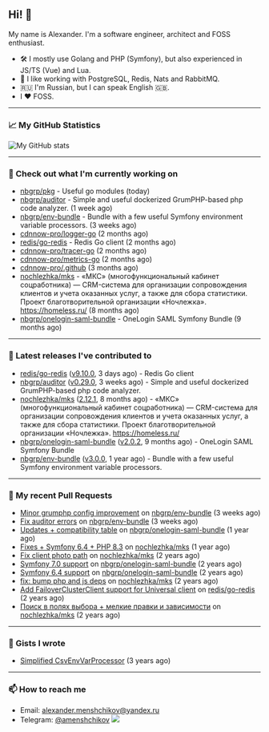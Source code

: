 ## Hi! 👋

My name is Alexander. I'm a software engineer, architect and FOSS enthusiast.

* 🛠 I mostly use Golang and PHP (Symfony), but also experienced in JS/TS (Vue) and Lua.
* 🧰 I like working with PostgreSQL, Redis, Nats and RabbitMQ.
* 🇷🇺 I'm Russian, but I can speak English 🇬🇧.
* I ♥ FOSS.

---

### 📈 My GitHub Statistics

![My GitHub stats](https://github-readme-stats.vercel.app/api?username=a-menshchikov&theme=calm&hide_title=true&include_all_commits=true&show_icons=true)

[comment]: &lt;> (![Top Langs]&#40;https://github-readme-stats.vercel.app/api/top-langs/?username=a-menshchikov&theme=calm&hide_title=true&layout=compact&count_private=true&include_all_commits=true&langs_count=6&#41;)

---

### 👷 Check out what I'm currently working on

- [nbgrp/pkg](https://github.com/nbgrp/pkg) - Useful go modules (today)
- [nbgrp/auditor](https://github.com/nbgrp/auditor) - Simple and useful dockerized GrumPHP-based php code analyzer. (1 week ago)
- [nbgrp/env-bundle](https://github.com/nbgrp/env-bundle) - Bundle with a few useful Symfony environment variable processors. (3 weeks ago)
- [cdnnow-pro/logger-go](https://github.com/cdnnow-pro/logger-go) (2 months ago)
- [redis/go-redis](https://github.com/redis/go-redis) - Redis Go client (2 months ago)
- [cdnnow-pro/tracer-go](https://github.com/cdnnow-pro/tracer-go) (2 months ago)
- [cdnnow-pro/metrics-go](https://github.com/cdnnow-pro/metrics-go) (2 months ago)
- [cdnnow-pro/.github](https://github.com/cdnnow-pro/.github) (3 months ago)
- [nochlezhka/mks](https://github.com/nochlezhka/mks) - «МКС» (многофункциональный кабинет соцработника) — CRM-система для организации сопровождения клиентов и учета оказанных услуг, а также для сбора статистики. Проект благотворительной организации «Ночлежка». https://homeless.ru/ (8 months ago)
- [nbgrp/onelogin-saml-bundle](https://github.com/nbgrp/onelogin-saml-bundle) - OneLogin SAML Symfony Bundle (9 months ago)

---

### 🔭 Latest releases I've contributed to

- [redis/go-redis](https://github.com/redis/go-redis) ([v9.10.0](https://github.com/redis/go-redis/releases/tag/v9.10.0), 3 days ago) - Redis Go client
- [nbgrp/auditor](https://github.com/nbgrp/auditor) ([v0.29.0](https://github.com/nbgrp/auditor/releases/tag/v0.29.0), 3 weeks ago) - Simple and useful dockerized GrumPHP-based php code analyzer.
- [nochlezhka/mks](https://github.com/nochlezhka/mks) ([2.12.1](https://github.com/nochlezhka/mks/releases/tag/2.12.1), 8 months ago) - «МКС» (многофункциональный кабинет соцработника) — CRM-система для организации сопровождения клиентов и учета оказанных услуг, а также для сбора статистики. Проект благотворительной организации «Ночлежка». https://homeless.ru/
- [nbgrp/onelogin-saml-bundle](https://github.com/nbgrp/onelogin-saml-bundle) ([v2.0.2](https://github.com/nbgrp/onelogin-saml-bundle/releases/tag/v2.0.2), 9 months ago) - OneLogin SAML Symfony Bundle
- [nbgrp/env-bundle](https://github.com/nbgrp/env-bundle) ([v3.0.0](https://github.com/nbgrp/env-bundle/releases/tag/v3.0.0), 1 year ago) - Bundle with a few useful Symfony environment variable processors.

---

### 🔨 My recent Pull Requests

- [Minor grumphp config improvement](https://github.com/nbgrp/env-bundle/pull/17) on [nbgrp/env-bundle](https://github.com/nbgrp/env-bundle) (3 weeks ago)
- [Fix auditor errors](https://github.com/nbgrp/env-bundle/pull/16) on [nbgrp/env-bundle](https://github.com/nbgrp/env-bundle) (3 weeks ago)
- [Updates &#43; compatibility table](https://github.com/nbgrp/onelogin-saml-bundle/pull/57) on [nbgrp/onelogin-saml-bundle](https://github.com/nbgrp/onelogin-saml-bundle) (1 year ago)
- [Fixes &#43; Symfony 6.4 &#43; PHP 8.3](https://github.com/nochlezhka/mks/pull/128) on [nochlezhka/mks](https://github.com/nochlezhka/mks) (1 year ago)
- [Fix client photo path](https://github.com/nochlezhka/mks/pull/124) on [nochlezhka/mks](https://github.com/nochlezhka/mks) (2 years ago)
- [Symfony 7.0 support](https://github.com/nbgrp/onelogin-saml-bundle/pull/46) on [nbgrp/onelogin-saml-bundle](https://github.com/nbgrp/onelogin-saml-bundle) (2 years ago)
- [Symfony 6.4 support](https://github.com/nbgrp/onelogin-saml-bundle/pull/45) on [nbgrp/onelogin-saml-bundle](https://github.com/nbgrp/onelogin-saml-bundle) (2 years ago)
- [fix: bump php and js deps](https://github.com/nochlezhka/mks/pull/123) on [nochlezhka/mks](https://github.com/nochlezhka/mks) (2 years ago)
- [Add FailoverClusterClient support for Universal client](https://github.com/redis/go-redis/pull/2794) on [redis/go-redis](https://github.com/redis/go-redis) (2 years ago)
- [Поиск в полях выбора &#43; мелкие правки и зависимости](https://github.com/nochlezhka/mks/pull/122) on [nochlezhka/mks](https://github.com/nochlezhka/mks) (2 years ago)

---

### 📓 Gists I wrote

- [Simplified CsvEnvVarProcessor](https://gist.github.com/08650c7b76154eb00c18d093e5087f0b) (3 years ago)

---

### 📫 How to reach me

- Email: [alexander.menshchikov@yandex.ru](mailto:alexander.menshchikov@yandex.ru)
- Telegram: [@amenshchikov](https://t.me/amenshchikov)
![](https://hit.yhype.me/github/profile?user_id=2580489)
